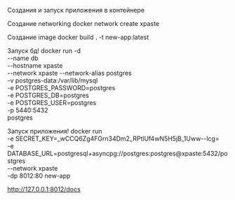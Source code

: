 Создания и запуск приложения в контейнере

Создание networking
docker network create xpaste

Cоздание image
docker build . -t new-app:latest

Запуск бд!
docker run -d \
    --name db\
    --hostname xpaste \
    --network xpaste --network-alias postgres \
    -v postgres-data:/var/lib/mysql \
    -e POSTGRES_PASSWORD=postgres \
    -e POSTGRES_DB=postgres \
    -e POSTGRES_USER=postgres \
-p 5440:5432 \
postgres

Запуск приложения!
docker run \
    -e SECRET_KEY=_wCCQ6Zg4FGrn34Dm2_RPtlUf4wN5H5jB_1Uww--lcg= \
    -e DATABASE_URL=postgresql+asyncpg://postgres:postgres@xpaste:5432/postgres \
    --network xpaste \
    -dp 8012:80 new-app


http://127.0.0.1:8012/docs